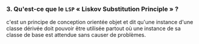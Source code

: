 ### 3. Qu'est-ce que le `LSP` « Liskov Substitution Principle » ?

c'est un principe de conception orientée objet et dit qu'une instance d'une classe dérivée doit pouvoir être utilisée partout où une instance de sa classe de base est attendue sans causer de problèmes.

